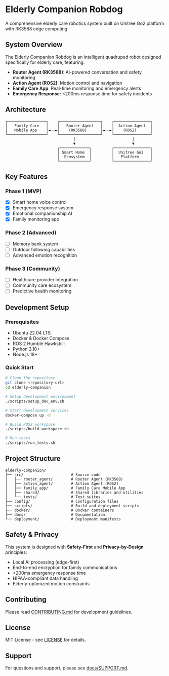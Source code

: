 # Elderly Companion Robdog

A comprehensive elderly care robotics system built on Unitree Go2 platform with RK3588 edge computing.

## System Overview

The Elderly Companion Robdog is an intelligent quadruped robot designed specifically for elderly care, featuring:

- **Router Agent (RK3588)**: AI-powered conversation and safety monitoring
- **Action Agent (ROS2)**: Motion control and navigation 
- **Family Care App**: Real-time monitoring and emergency alerts
- **Emergency Response**: <200ms response time for safety incidents

## Architecture

```
┌─────────────────┐    ┌──────────────────┐    ┌────────────────┐
│   Family Care   │    │   Router Agent   │    │  Action Agent  │
│   Mobile App    │◄──►│    (RK3588)      │◄──►│    (ROS2)      │
└─────────────────┘    └──────────────────┘    └────────────────┘
                              │                         │
                              ▼                         ▼
                       ┌─────────────┐         ┌────────────────┐
                       │ Smart Home  │         │  Unitree Go2   │
                       │  Ecosystem  │         │   Platform     │
                       └─────────────┘         └────────────────┘
```

## Key Features

### Phase 1 (MVP)
- [x] Smart home voice control
- [x] Emergency response system
- [x] Emotional companionship AI
- [x] Family monitoring app

### Phase 2 (Advanced)
- [ ] Memory bank system
- [ ] Outdoor following capabilities
- [ ] Advanced emotion recognition

### Phase 3 (Community)
- [ ] Healthcare provider integration
- [ ] Community care ecosystem
- [ ] Predictive health monitoring

## Development Setup

### Prerequisites
- Ubuntu 22.04 LTS
- Docker & Docker Compose
- ROS 2 Humble Hawksbill
- Python 3.10+
- Node.js 18+

### Quick Start
```bash
# Clone the repository
git clone <repository-url>
cd elderly-companion

# Setup development environment
./scripts/setup_dev_env.sh

# Start development services
docker-compose up -d

# Build ROS2 workspace
./scripts/build_workspace.sh

# Run tests
./scripts/run_tests.sh
```

## Project Structure

```
elderly-companion/
├── src/                     # Source code
│   ├── router_agent/        # Router Agent (RK3588)
│   ├── action_agent/        # Action Agent (ROS2)
│   ├── family_app/          # Family Care Mobile App
│   ├── shared/              # Shared libraries and utilities
│   └── tests/               # Test suites
├── config/                  # Configuration files
├── scripts/                 # Build and deployment scripts
├── docker/                  # Docker containers
├── docs/                    # Documentation
└── deployment/              # Deployment manifests
```

## Safety & Privacy

This system is designed with **Safety-First** and **Privacy-by-Design** principles:

- Local AI processing (edge-first)
- End-to-end encryption for family communications
- <200ms emergency response time
- HIPAA-compliant data handling
- Elderly-optimized motion constraints

## Contributing

Please read [CONTRIBUTING.md](docs/CONTRIBUTING.md) for development guidelines.

## License

MIT License - see [LICENSE](LICENSE) for details.

## Support

For questions and support, please see [docs/SUPPORT.md](docs/SUPPORT.md).